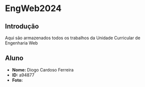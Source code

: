 # EngWeb2024

## Introdução
Aqui são armazenados todos os trabalhos da Unidade Curricular de Engenharia Web

## Aluno

- **Nome:** Diogo Cardoso Ferreira
- **ID:** a94877
- **Foto:**
